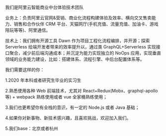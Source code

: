 我们是阿里云智能商业中台体验技术团队

业务上：负责阿里云官网&营销、商业化流程构建体验及效率、横向交叉售卖能力、销售和合作伙伴 CRM 平台、天猫网厅(手机充值、流量充值、加油卡、游戏陪玩等等)、阿里通信。

技术上：我们拥有开源工具 Dawn 作为项目工程化流程编排，并开源；探索 Serverless 给端开发者带来的效率提升以，通过类 GraphQL+Serverless 实现接口聚合，减少前后端沟通成本；并沉淀为能力实现独立的 NoOps 应用，实现垂直领域的业务能力建设，比如：搭建体系、流程引擎、中后台配置体系等。

我们需要这样的你：

1.2020 年本科或者研究生毕业的实习生

2.熟悉使用各种 Web 前端技术，尤其对 React+Redux(Mobx、graphql-apollo 等) + webpack 熟练使用或者 vue 全家桶熟练使用；

3.我们也更希望你有全栈的意识，有一定的 Node.js 或者 Java 基础；

4.如果你对新事物、新技术感兴趣，且喜欢挑战，欢迎加入我们。

5.我们base：北京或者杭州

